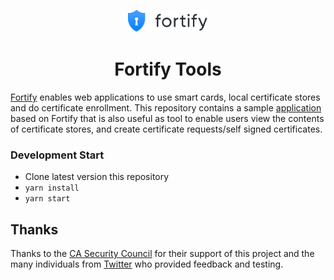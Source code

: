 <p align="center">
  <a href="https://fortifyapp.com/" rel="noopener" target="_blank"><img width="128" src="./public/images/logo.svg" alt="Fortify logo"></a></p>
</p>

<h1 align="center">Fortify Tools</h1>

[Fortify](https://fortifyapp.com/) enables web applications to use smart cards, local certificate stores and do certificate enrollment. This repository contains a sample [application](https://tools.fortifyapp.com/) based on Fortify that is also useful as tool to enable users view the contents of certificate stores, and create certificate requests/self signed certificates.

### Development Start

- Clone latest version this repository
- `yarn install`
- `yarn start`

## Thanks

Thanks to the [CA Security Council](https://casecurity.org/) for their support of this project and the many individuals from [Twitter](https://twitter.com/rmhrisk) who provided feedback and testing.
